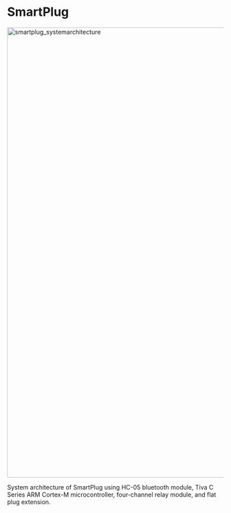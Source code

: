 # SmartPlug
<img width="1046" alt="smartplug_systemarchitecture" src="https://user-images.githubusercontent.com/31449701/56383291-5fcdf080-61ce-11e9-8d2e-8cf1e3b27b44.png">

System architecture of SmartPlug using HC-05 bluetooth module, Tiva C Series ARM Cortex-M microcontroller, four-channel relay module, and flat plug extension.
